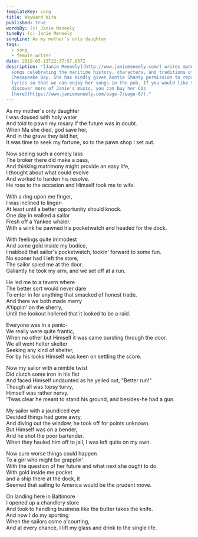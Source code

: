 ```yaml
---
templateKey: song
title: Wayward Wife
published: true
wordsBy: (c) Janie Meneely
tuneBy: (c) Janie Meneely
songLine: As my mother’s only daughter
tags:
  - song
  - female_writer
date: 2019-03-13T22:37:57.857Z
description: "[Janie Meneely](http://www.janiemeneely.com/) writes modern sea
  songs celebrating the maritime history, characters, and traditions of the
  Chesapeake Bay. She has kindly given Auntie Shanty permission to reproduce the
  lyrics so that we can enjoy her songs in the pub. If you would like to
  discover more of Janie's music, you can buy her CDs
  [here](https://www.janiemeneely.com/page-7/page-8/)."
---
```

As my mother's only daughter\
I was doused with holy water\
And told to pawn my rosary if the future was in doubt.\
When Ma she died, god save her,\
And in the grave they laid her,\
It was time to seek my fortune, so to the pawn shop I set out.

Now seeing such a comely lass\
The broker there did make a pass,\
And thinking matrimony might provide an easy life,\
I thought about what could evolve \
And worked to harden his resolve.\
He rose to the occasion and Himself took me to wife.

With a ring upon me finger, \
I was inclined to linger-\
At least until a better opportunity should knock.\
One day in walked a sailor\
Fresh off a Yankee whaler.\
With a wink he pawned his pocketwatch and headed for the dock.

With feelings quite immodest\
And some gold inside my bodice,\
I nabbed that sailor's pocketwatch, lookin' forward to some fun.\
No sooner had I left the store,\
The sailor spied me at the door.\
Gallantly he took my arm, and we set off at a run.

He led me to a tavern where\
The better sort would never dare\
To enter in for anything that smacked of honest trade.\
And there we both made merry\
A'tipplin' on the sherry,\
Until the lookout hollered that it looked to be a raid.

Everyone was in a panic-\
We really were quite frantic,\
When no other but Himself it was came bursting through the door.\
We all went helter skelter\
Seeking any kind of shelter,\
For by his looks Himself was keen on settling the score.

Now my sailor with a nimble twist\
Did clutch some iron in his fist\
And faced Himself undaunted as he yelled out, "Better run!"\
Though all was topsy turvy,\
Himself was rather nervy.\
'Twas clear he meant to stand his ground, and besides-he had a gun.

My sailor with a jaundiced eye\
Decided things had gone awry,\
And diving out the window, he took off for points unknown.\
But Himself was on a bender,\
And he shot the poor bartender.\
When they hauled him off to jail, I was left quite on my own.

Now sure worse things could happen\
To a girl who might be grapplin'\
With the question of her future and what next she ought to do.\
With gold inside me pocket\
and a ship there at the dock, it\
Seemed that sailing to America would be the prudent move.

On landing here in Baltimore\
I opened up a chandlery store\
And took to handling business like the butter takes the knife.\
And now I do my sporting\
When the sailors come a'courting,\
And at every chance, I lift my glass and drink to the single life.
